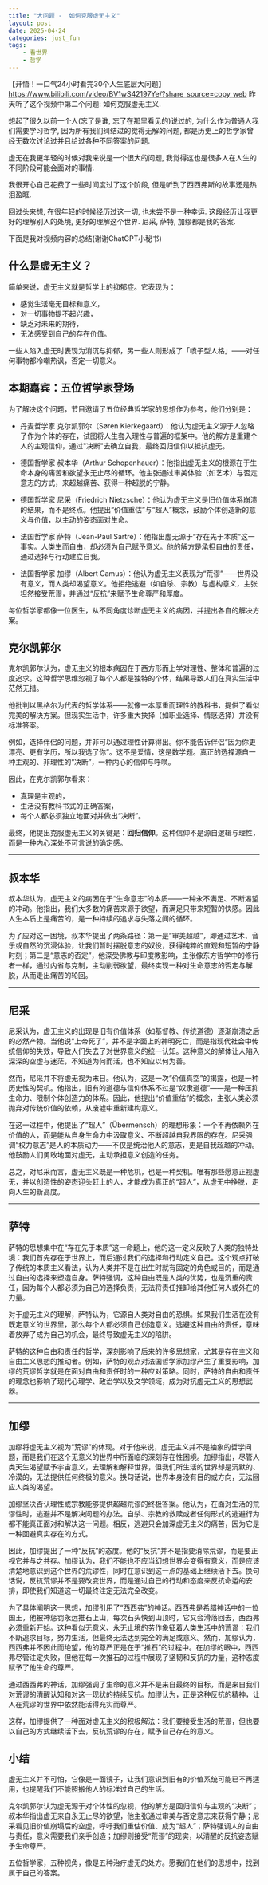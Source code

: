 ```yaml
---
title: "大问题 -  如何克服虚无主义"
layout: post
date: 2025-04-24
categories: just_fun
tags:
    - 看世界
    - 哲学
---
```






【开悟！一口气24小时看完30个人生底层大问题】 https://www.bilibili.com/video/BV1wS42197Ye/?share_source=copy_web
昨天听了这个视频中第二个问题: 如何克服虚无主义.

想起了很久以前一个人(忘了是谁, 忘了在那里看见的)说过的, 为什么作为普通人我们需要学习哲学, 因为所有我们纠结过的觉得无解的问题, 都是历史上的哲学家曾经无数次讨论过并且给过各种不同答案的问题.

虚无在我更年轻的时候对我来说是一个很大的问题, 我觉得这也是很多人在人生的不同阶段可能会面对的事情. 

我很开心自己花费了一些时间度过了这个阶段, 但是听到了西西弗斯的故事还是热泪盈眶.

回过头来想, 在很年轻的时候经历过这一切, 也未尝不是一种幸运. 这段经历让我更好的理解别人的处境, 更好的理解这个世界. 尼采, 萨特, 加缪都是我的答案.

下面是我对视频内容的总结(谢谢ChatGPT小秘书)

## 什么是虚无主义？

简单来说，虚无主义就是哲学上的抑郁症。它表现为：

- 感觉生活毫无目标和意义，
- 对一切事物提不起兴趣，
- 缺乏对未来的期待，
- 无法感受到自己的存在价值。

一些人陷入虚无时表现为消沉与抑郁，另一些人则形成了「喷子型人格」——对任何事物都冷嘲热讽，否定一切意义。

## 本期嘉宾：五位哲学家登场

为了解决这个问题，节目邀请了五位经典哲学家的思想作为参考，他们分别是：

- 丹麦哲学家 克尔凯郭尔（Søren Kierkegaard）：他认为虚无主义源于人忽略了作为个体的存在，试图将人生套入理性与普遍的框架中。他的解方是重建个人的主观信仰，通过"决断"去确立自我，最终回归信仰以抵抗虚无。

- 德国哲学家 叔本华（Arthur Schopenhauer）：他指出虚无主义的根源在于生命本身的痛苦和欲望永无止尽的循环。他主张通过审美体验（如艺术）与否定意志的方式，来超越痛苦、获得一种超脱的宁静。

- 德国哲学家 尼采（Friedrich Nietzsche）：他认为虚无主义是旧价值体系崩溃的结果，而不是终点。他提出“价值重估”与“超人”概念，鼓励个体创造新的意义与价值，以主动的姿态面对生命。

- 法国哲学家 萨特（Jean-Paul Sartre）：他指出虚无源于“存在先于本质”这一事实。人类生而自由，却必须为自己赋予意义。他的解方是承担自由的责任，通过选择与行动建立自我。

- 法国哲学家 加缪（Albert Camus）：他认为虚无主义表现为“荒谬”——世界没有意义，而人类却渴望意义。他拒绝逃避（如自杀、宗教）与虚构意义，主张坦然接受荒谬，并通过“反抗”来赋予生命尊严和厚度。

每位哲学家都像一位医生，从不同角度诊断虚无主义的病因，并提出各自的解决方案。

## 克尔凯郭尔

克尔凯郭尔认为，虚无主义的根本病因在于西方形而上学对理性、整体和普遍的过度追求。这种哲学思维忽视了每个人都是独特的个体，结果导致人们在真实生活中茫然无措。

他批判以黑格尔为代表的哲学体系——就像一本厚重而理性的教科书，提供了看似完美的解决方案。但现实生活中，许多重大抉择（如职业选择、情感选择）并没有标准答案。

例如，选择伴侣的问题，并非可以通过理性计算得出。你不能告诉伴侣“因为你更漂亮、更有学历，所以我选了你”。这不是爱情，这是数学题。真正的选择源自一种主观的、非理性的“决断”，一种内心的信仰与呼唤。

因此，在克尔凯郭尔看来：

- 真理是主观的，
- 生活没有教科书式的正确答案，
- 每个人都必须独立地面对并做出“决断”。

最终，他提出克服虚无主义的关键是：**回归信仰**。这种信仰不是源自逻辑与理性，而是一种内心深处不可言说的确定感。

---

## 叔本华

叔本华认为，虚无主义的病因在于“生命意志”的本质——一种永不满足、不断渴望的冲动。他指出，我们大多数的痛苦来源于欲望，而满足只带来短暂的快感。因此人生本质上是痛苦的，是一种持续的追求与失落之间的循环。

为了应对这一困境，叔本华提出了两条路径：第一是“审美超越”，即通过艺术、音乐或自然的沉浸体验，让我们暂时摆脱意志的奴役，获得纯粹的直观和短暂的宁静时刻；第二是“意志的否定”，他深受佛教与印度教影响，主张像东方哲学中的修行者一样，通过内省与克制，主动削弱欲望，最终实现一种对生命意志的否定与解脱，从而走出痛苦的轮回。

---

## 尼采

尼采认为，虚无主义的出现是旧有价值体系（如基督教、传统道德）逐渐崩溃之后的必然产物。当他说“上帝死了”，并不是字面上的神明死亡，而是指现代社会中传统信仰的失效，导致人们失去了对世界意义的统一认知。这种意义的解体让人陷入深深的空虚与迷茫，不知道为何而活，也不知应以何为善。

然而，尼采并不将虚无视为末日。他认为，这是一次“价值真空”的揭露，也是一种历史性的契机。他指出，旧有的道德与信仰体系不过是“奴隶道德”——是一种压抑生命力、限制个体创造力的体系。因此，他提出“价值重估”的概念，主张人类必须抛弃对传统价值的依赖，从废墟中重新建构意义。

在这一过程中，他提出了“超人”（Übermensch）的理想形象：一个不再依赖外在价值的人，而是能从自身生命力中汲取意义、不断超越自我界限的存在。尼采强调“权力意志”是人的本质动力——不仅是统治他人的意志，更是自我超越的冲动。他鼓励人们勇敢地面对虚无，主动承担意义创造的任务。

总之，对尼采而言，虚无主义既是一种危机，也是一种契机。唯有那些愿意正视虚无，并以创造性的姿态迎头赶上的人，才能成为真正的“超人”，从虚无中挣脱，走向人生的新高度。



---

## 萨特

萨特的思想集中在“存在先于本质”这一命题上，他的这一定义反映了人类的独特处境：我们首先存在于世界上，而后通过我们的选择和行动定义自己。这个观点打破了传统的本质主义看法，认为人类并不是在出生时就有固定的角色或目的，而是通过自由的选择来塑造自身。萨特强调，这种自由既是人类的优势，也是沉重的责任，因为每个人都必须为自己的选择负责，无法将责任推卸给其他任何人或外在的力量。



对于虚无主义的理解，萨特认为，它源自人类对自由的恐惧。如果我们生活在没有既定意义的世界里，那么每个人都必须自己创造意义。逃避这种自由的责任，意味着放弃了成为自己的机会，最终导致虚无主义的陷阱。



萨特的这种自由和责任的哲学，深刻影响了后来的许多思想家，尤其是存在主义和自由主义思想的推动者。例如，萨特的观点对法国哲学家加缪产生了重要影响，加缪的荒谬哲学就是在面对自由和责任时的一种应对策略。同时，萨特的自由和责任的理念也影响了现代心理学、政治学以及文学领域，成为对抗虚无主义的思想武器。

---

## 加缪

加缪将虚无主义视为“荒谬”的体现。对于他来说，虚无主义并不是抽象的哲学问题，而是我们在这个无意义的世界中所面临的深刻存在性困境。加缪指出，尽管人类天生渴望赋予宇宙意义，去理解和解释世界，但我们所生活的世界却是沉默的、冷漠的，无法提供任何终极的意义。换句话说，世界本身没有目的或方向，无法回应人类的渴望。



加缪坚决否认理性或宗教能够提供超越荒谬的终极答案。他认为，在面对生活的荒谬性时，逃避并不是解决问题的办法。自杀、宗教的救赎或者任何形式的逃避行为都不能真正面对和解决这一问题。相反，逃避只会加深虚无主义的痛苦，因为它是一种回避真实存在的方式。



因此，加缪提出了一种“反抗”的态度。他的“反抗”并不是指要消除荒谬，而是要正视它并与之共存。加缪认为，我们不能也不应当幻想世界会变得有意义，而是应该清楚地意识到这个世界的荒谬性，同时在意识到这一点的基础上继续活下去。换句话说，反抗荒谬并不是要改变世界，而是通过自己的行动和态度来反抗命运的安排，即使我们知道这一切最终注定无法完全改变。



为了具体阐明这一思想，加缪引用了“西西弗”的神话。西西弗是希腊神话中的一位国王，他被神惩罚永远推石上山，每次石头快到山顶时，它又会滑落回去，西西弗必须重新开始。这种看似无意义、永无止境的劳作象征着人类生活中的荒谬：我们不断追求目标，努力生活，但最终无法达到完全的满足或意义。然而，加缪认为，西西弗并不因此而绝望，他的尊严正是在于“推石”的过程中。在加缪的眼中，西西弗尽管注定失败，但他在每一次推石的过程中展现了坚韧和反抗的力量，这种态度赋予了他生命的尊严。



通过西西弗的神话，加缪强调了生命的意义并不是来自最终的目标，而是来自我们对荒谬的清醒认知和对这一现状的持续反抗。加缪认为，正是这种反抗的精神，让人在荒谬的世界中依然能活得充实而尊严。



这样，加缪提供了一种面对虚无主义的积极解法：我们要接受生活的荒谬，但也要以自己的方式继续活下去，反抗荒谬的存在，赋予自己存在的意义。



## 小结

虚无主义并不可怕，它像是一面镜子，让我们意识到旧有的价值系统可能已不再适用，也提醒我们不能照搬他人的标准过自己的生活。

克尔凯郭尔认为虚无源于对个体性的忽视，他的解方是回归信仰与主观的“决断”；叔本华指出虚无来自永无止尽的欲望，他主张通过审美与否定意志来获得宁静；尼采看见旧价值崩塌后的空虚，呼吁我们重估价值、成为“超人”；萨特强调人的自由与责任，意义需要我们亲手创造；加缪则接受“荒谬”的现实，以清醒的反抗姿态赋予生命尊严。

五位哲学家，五种视角，像是五种治疗虚无的处方。愿我们在他们的思想中，找到属于自己的答案。
